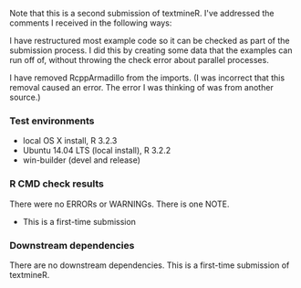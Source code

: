 
Note that this is a second submission of textmineR. I've addressed the comments
I received in the following ways:

I have restructured most example code so it can be checked as part of the
submission process. I did this by creating some data that the examples can run
off of, without throwing the check error about parallel processes.

I have removed RcppArmadillo from the imports. (I was 
incorrect that this removal caused an error. The error I was thinking of was 
from another source.)

### Test environments
* local OS X install, R 3.2.3
* Ubuntu 14.04 LTS (local install), R 3.2.2
* win-builder (devel and release)

### R CMD check results
There were no ERRORs or WARNINGs. 
There is one NOTE.
  - This is a first-time submission

### Downstream dependencies
There are no downstream dependencies. This is a first-time submission of textmineR.

